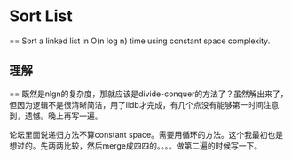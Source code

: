 # Sort List
==
Sort a linked list in O(n log n) time using constant space complexity.

## 理解
==
既然是nlgn的复杂度，那就应该是divide-conquer的方法了？虽然解出来了，但因为逻辑不是很清晰简洁，用了lldb才完成，有几个点没有能够第一时间注意到，遗憾。晚上再写一遍。<br>

论坛里面说递归方法不算constant space。需要用循环的方法。这个我最初也是想过的。先两两比较，然后merge成四四的。。。。做第二遍的时候写一下。